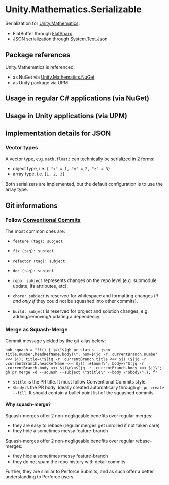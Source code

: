 # Unity.Mathematics.Serializable

Serialization for [Unity.Mathematics](https://github.com/Unity-Technologies/Unity.Mathematics):

* FlatBuffer through [FlatSharp](https://github.com/jamescourtney/FlatSharp)
* JSON serialization through [System.Text.Json](https://learn.microsoft.com/en-us/dotnet/api/system.text.json?view=net-7.0)

## Package references

Unity.Mathematics is referenced:

* as NuGet via [Unity.Mathematics.NuGet](https://github.com/KageKirin/Unity.Mathematics.NuGet).
* as Unity package via UPM.

## Usage in regular C# applications (via NuGet)

## Usage in Unity applications (via UPM)

## Implementation details for JSON

### Vector types

A vector type, e.g. `math.float3` can technically be serialized in 2 forms:

* object type, i.e. `{ "x" = 1, "y" = 2, "z" = 3}`
* array type, i.e. `[1, 2, 3]`

Both serializers are implemented, but the default configuration is to use the array type.

## Git informations

### Follow [Conventional Commits](https://www.conventionalcommits.org/en/v1.0.0/)

The most common ones are:

* `feature (tag): subject`
* `fix (tag): subject`
* `refactor (tag): subject`
* `doc (tag): subject`

* `repo: subject` represents changes on the repo level (e.g. submodule update, lfs attributes, etc).
* `chore: subject` is reserved for whitespace and formatting changes (_if and only if_ they could not be squashed into other commits).
* `build: subject` is reserved for project and solution changes, e.g. adding/removing/updating a dependency.

### Merge as Squash-Merge

Commit message yielded by the git-alias below:

```git
hub-squash = "!f() { j=\"$(gh pr status --json title,number,headRefName,body)\"; num=$(jq -r .currentBranch.number <<< $j); title=\"$(jq -r .currentBranch.title <<< $j) ($(jq -r .currentBranch.headRefName <<< $j)) [#$num]\"; body=\"$(jq -r .currentBranch.body <<< $j)\n\n$(jq -r .currentBranch.body <<< $j)\"; gh pr merge -d --squash --subject \"$title\" --body \"$body\";}; f"
```

* `$title` is the PR title. It must follow Conventional Commits style.
* `$body` is the PR body. Ideally created automatically through `gh pr create --fill`. It should contain a bullet point list of the squashed commits.

#### Why squash-merge?

Squash-merges offer 2 non-negligeable benefits over regular merges:

* they are easy to rebase (regular merges get unrolled if not taken care)
* they hide a sometimes messy feature-branch

Squash-merges offer 2 non-negligeable benefits over regular rebase-merges:

* they hide a sometimes messy feature-branch
* they do not spam the repo history with detail commits

Further, they are similar to Perforce Submits, and as such offer a better understanding
to Perforce users.
